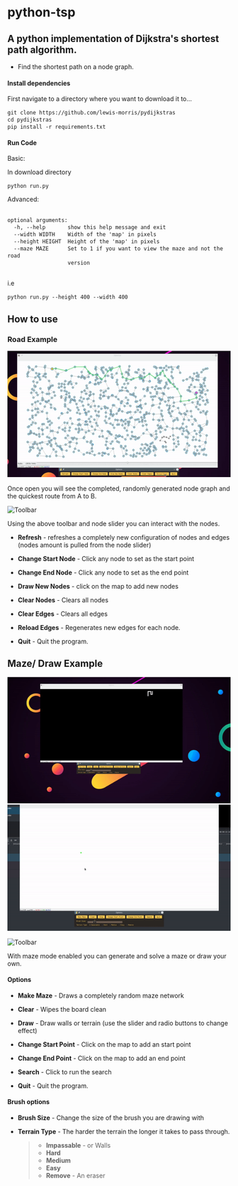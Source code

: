 # python-tsp

## A python implementation of Dijkstra's shortest path algorithm.

- Find the shortest path on a node graph.

#### Install dependencies

First navigate to a directory where you want to download it to...

```
git clone https://github.com/lewis-morris/pydijkstras
cd pydijkstras
pip install -r requirements.txt

```

#### Run Code


Basic:

In download directory 

```
python run.py
```

Advanced:

```

optional arguments:
  -h, --help       show this help message and exit
  --width WIDTH    Width of the 'map' in pixels
  --height HEIGHT  Height of the 'map' in pixels
  --maze MAZE      Set to 1 if you want to view the maze and not the road
                   version


```

i.e 
```
python run.py --height 400 --width 400
```

## How to use

### Road Example

![Road](road.gif)

Once open you will see the completed, randomly generated node graph and the quickest route from A to B.

![Toolbar](https://i.imgur.com/4KQ2spA.png)

Using the above toolbar and node slider you can interact with the nodes.

- **Refresh** - refreshes a completely new configuration of nodes and edges (nodes amount is pulled from the node slider)

- **Change Start Node** - Click any node to set as the start point 

- **Change End Node** - Click any node to set as the end point

- **Draw New Nodes** - click on the map to add new nodes

- **Clear Nodes** - Clears all nodes

- **Clear Edges** - Clears all edges

- **Reload Edges** - Regenerates new edges for each node.

- **Quit** - Quit the program.

## Maze/ Draw Example

![Maze](maze.gif)
![Draw](draw.gif)

![Toolbar](https://i.imgur.com/ZhTsv4e.png)

With maze mode enabled you can generate and solve a maze or draw your own.

#### Options

- **Make Maze** - Draws a completely random maze network

- **Clear** - Wipes the board clean 

- **Draw** - Draw walls or terrain (use the slider and radio buttons to change effect)

- **Change Start Point** - Click on the map to add an start point

- **Change End Point** - Click on the map to add an end point 

- **Search** - Click to run the search

- **Quit** - Quit the program.

#### Brush options

- **Brush Size** - Change the size of the brush you are drawing with

- **Terrain Type** - The harder the terrain the longer it takes to pass through.
  

  > - **Impassable** - or Walls
  > - **Hard** 
  > - **Medium** 
  > - **Easy** 
  > - **Remove** - An eraser

